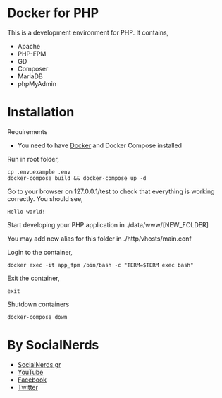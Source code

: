 # Docker for PHP

This is a development environment for PHP.
It contains,
- Apache
- PHP-FPM
- GD
- Composer
- MariaDB
- phpMyAdmin

# Installation
Requirements
- You need to have [Docker](https://docs.docker.com/engine/installation/) and Docker Compose installed

Run in root folder,
~~~~
cp .env.example .env
docker-compose build && docker-compose up -d
~~~~

Go to your browser on 127.0.0.1/test to check that everything is working correctly.
You should see,
~~~~
Hello world!
~~~~

Start developing your PHP application in ./data/www/[NEW_FOLDER]

You may add new alias for this folder in ./http/vhosts/main.conf

Login to the container,
~~~~
docker exec -it app_fpm /bin/bash -c "TERM=$TERM exec bash"
~~~~

Exit the container,
~~~~
exit
~~~~

Shutdown containers
~~~~
docker-compose down
~~~~

# By SocialNerds
* [SocialNerds.gr](https://www.socialnerds.gr/)
* [YouTube](https://www.youtube.com/SocialNerdsGR)
* [Facebook](https://www.facebook.com/SocialNerdsGR)
* [Twitter](https://twitter.com/socialnerdsgr)
